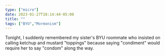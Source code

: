 ```yaml
---
type: ["micro"]
date: 2023-01-27T18:14:44-05:00
title: ""
tags: ["BYU","Mormonism"]
---
```

Tonight, I suddenly remembered my sister's BYU roommate who insisted on calling ketchup and mustard "toppings" because saying "condiment" would require her to say "condom" along the way.
